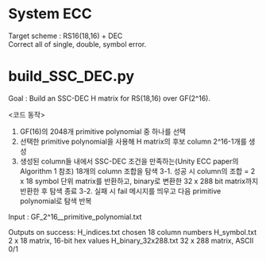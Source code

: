 # System ECC

Target scheme : RS16(18,16) + DEC <br>
Correct all of single, double, symbol error.

# build_SSC_DEC.py

Goal : Build an SSC-DEC H matrix for RS(18,16) over GF(2^16).

<코드 동작>
1. GF(16)의 2048개 primitive polynomial 중 하나를 선택
2. 선택한 primitive polynomial을 사용해 H matrix의 후보 column 2^16-1개를 생성
3. 생성된 column들 내에서 SSC-DEC 조건을 만족하는(Unity ECC paper의 Algorithm 1 참조) 18개의 column 조합을 탐색
   3-1. 성공 시 column의 조합 = 2 x 18 symbol 단위 matrix를 반환하고, binary로 변환한 32 x 288 bit matrix까지 반환한 후 탐색 종료
   3-2. 실패 시 fail 메시지를 띄우고 다음 primitive polynomial로 탐색 반복


Input  : GF_2^16__primitive_polynomial.txt

Outputs on success:
  H_indices.txt        chosen 18 column numbers
  H_symbol.txt         2 x 18 matrix, 16-bit hex values
  H_binary_32x288.txt  32 x 288 matrix, ASCII 0/1
